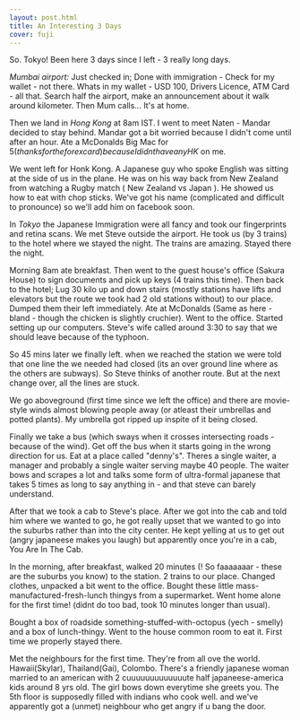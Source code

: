 ```yaml
---
layout: post.html
title: An Interesting 3 Days
cover: fuji
---
```


So. 
Tokyo!
Been here 3 days since I left - 3 really long days.

*Mumbai airport:*
Just checked in; Done with immigration - Check for my wallet - not there. 
Whats in my wallet - USD 100, Drivers Licence, ATM Card - all that.
Search half the airport, make an announcement about it walk around kilometer.
Then Mum calls... It's at home.

Then we land in *Hong Kong* at 8am IST. I went to meet Naten - Mandar decided 
to stay behind. Mandar got a bit worried because I didn't come until 
after an hour. Ate a McDonalds Big Mac for $5 ( thanks for the forex card ) 
because I didnt have any HK$ on me.

We went left for Honk Kong. A Japanese guy who spoke English was sitting at 
the side of us in the plane. He was on his way back from New Zealand from watching 
a Rugby match ( New Zealand vs Japan ). He showed us how to eat with 
chop sticks. We've got his name (complicated and difficult to pronounce) so we'll
add him on facebook soon.

In *Tokyo* the Japanese Immigration were all fancy and took our fingerprints
and retina scans. We met Steve outside the airport. He took us (by 3 trains) to
the hotel where we stayed the night. The trains are amazing.
Stayed there the night. 

Morning 8am ate breakfast. Then went to the guest house's office (Sakura House) 
 to sign documents and pick up keys (4 trains this time). Then back to the hotel;
Lug 30 kilo up and down stairs (mostly stations have lifts and elevators but 
the route we took had 2 old stations without) to our place. Dumped them their left
immediately. Ate at McDonalds (Same as here - bland - though the chicken 
is slightly cruchier). Went to the office. Started setting up our computers. 
Steve's wife called around 3:30 to say that we should leave because of the typhoon. 

So 45 mins later we finally left. when we reached the station we were told that one
line the we needed had closed (its an over ground line where as the others are 
subways). So Steve thinks of another route. But at the next change over, all the 
lines are stuck. 

We go aboveground (first time since we left the office) and there are
movie-style winds almost blowing people away (or atleast their umbrellas and potted
 plants). My umbrella got ripped up inspite of it being closed. 

Finally we take a bus (which sways when it crosses intersecting roads - because of
 the wind). Get off the bus when it starts going in the wrong direction for us. Eat at
a place called "denny's". Theres a single waiter, a manager and probably a single 
waiter serving maybe 40 people. The waiter bows and scrapes a lot and talks some
form of ultra-formal japanese that takes 5 times as long to say anything in - and 
that steve can barely understand.

After that we took a cab to Steve's place. After we got into the cab and told him 
where we wanted to go, he got really upset that we wanted to go into the suburbs 
rather than into the city center. He kept yelling at us to get out (angry japaneese 
makes you laugh) but apparently once you're in a cab, You Are In The Cab. 

In the morning, after breakfast, walked 20 minutes (! So faaaaaaar - these
 are the suburbs you know) to the station. 2 trains to our place. Changed clothes, 
unpacked a bit went to the office. Bought these little mass-manufactured-fresh-lunch
 thingys from a supermarket. Went home alone for the first time! (didnt do too bad,
took 10 minutes longer than usual). 

Bought a box of roadside something-stuffed-with-octopus (yech - smelly) and a 
box of lunch-thingy. Went to the house common room to eat it. 
First time we properly stayed there.

Met the neighbours for the first time. They're from all ove the world. 
Hawaii(Skylar), Thailand(Gai), Colombo.
There's a friendly japanese woman married to an american with 2 cuuuuuuuuuuuuute 
half japaneese-america kids around 8 yrs old.
The girl bows down everytime she greets you. 
The 5th floor is supposedly filled with indians who cook well.
and we've apparently got a (unmet) neighbour who get angry if u bang the door.

